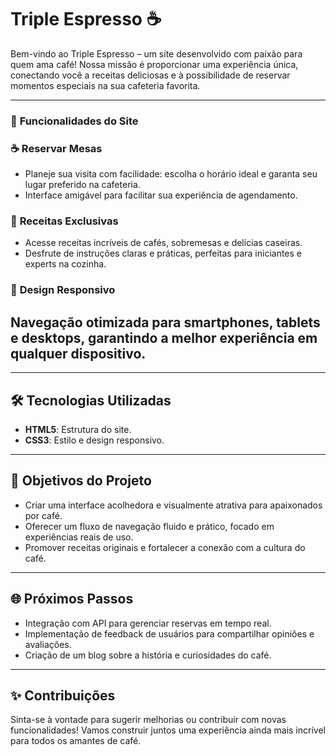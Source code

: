 # Triple Espresso ☕

Bem-vindo ao Triple Espresso – um site desenvolvido com paixão para quem ama café! Nossa missão é proporcionar uma experiência única, conectando você a receitas deliciosas e à possibilidade de reservar momentos especiais na sua cafeteria favorita.

---

### 🌟 **Funcionalidades do Site**

### ☕ **Reservar Mesas**

- Planeje sua visita com facilidade: escolha o horário ideal e garanta seu lugar preferido na cafeteria.
- Interface amigável para facilitar sua experiência de agendamento.

### 🍰 **Receitas Exclusivas**

- Acesse receitas incríveis de cafés, sobremesas e delícias caseiras.
- Desfrute de instruções claras e práticas, perfeitas para iniciantes e experts na cozinha.

### 📅 **Design Responsivo**

## Navegação otimizada para smartphones, tablets e desktops, garantindo a melhor experiência em qualquer dispositivo.

---

## 🛠️ **Tecnologias Utilizadas**

- **HTML5**: Estrutura do site.
- **CSS3**: Estilo e design responsivo.

---

## 🎯 **Objetivos do Projeto**

- Criar uma interface acolhedora e visualmente atrativa para apaixonados por café.
- Oferecer um fluxo de navegação fluido e prático, focado em experiências reais de uso.
- Promover receitas originais e fortalecer a conexão com a cultura do café.

---

## 🌐 **Próximos Passos**

- Integração com API para gerenciar reservas em tempo real.
- Implementação de feedback de usuários para compartilhar opiniões e avaliações.
- Criação de um blog sobre a história e curiosidades do café.

---

## ✨ **Contribuições**

Sinta-se à vontade para sugerir melhorias ou contribuir com novas funcionalidades! Vamos construir juntos uma experiência ainda mais incrível para todos os amantes de café.
